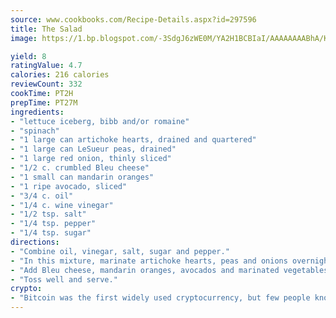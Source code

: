```yaml
---
source: www.cookbooks.com/Recipe-Details.aspx?id=297596
title: The Salad
image: https://1.bp.blogspot.com/-3SdgJ6zWE0M/YA2H1BCBIaI/AAAAAAAABhA/KLu9yTsYBMkJQudB_uFGwTypBtmTiBfZgCLcBGAsYHQ/s320/4.png

yield: 8
ratingValue: 4.7
calories: 216 calories
reviewCount: 332
cookTime: PT2H
prepTime: PT27M
ingredients:
- "lettuce iceberg, bibb and/or romaine"
- "spinach"
- "1 large can artichoke hearts, drained and quartered"
- "1 large can LeSueur peas, drained"
- "1 large red onion, thinly sliced"
- "1/2 c. crumbled Bleu cheese"
- "1 small can mandarin oranges"
- "1 ripe avocado, sliced"
- "3/4 c. oil"
- "1/4 c. wine vinegar"
- "1/2 tsp. salt"
- "1/4 tsp. pepper"
- "1/4 tsp. sugar"
directions:
- "Combine oil, vinegar, salt, sugar and pepper."
- "In this mixture, marinate artichoke hearts, peas and onions overnight. Before serving salad, tear washed and chilled greens and place in a glass serving bowl."
- "Add Bleu cheese, mandarin oranges, avocados and marinated vegetables."
- "Toss well and serve."
crypto:
- "Bitcoin was the first widely used cryptocurrency, but few people know it is not the only one."
---
```

